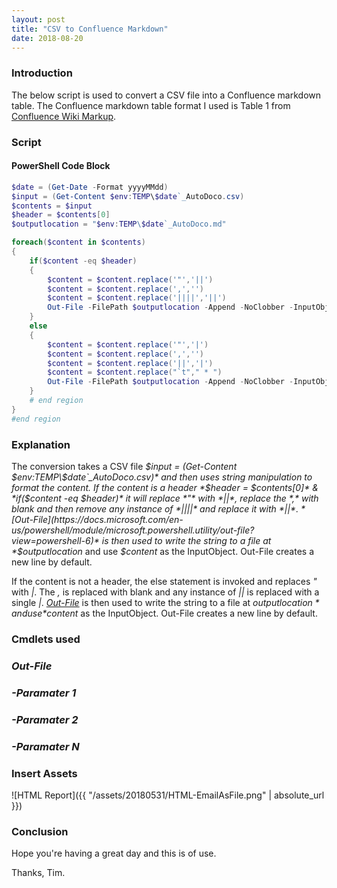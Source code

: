 ```yaml
---
layout: post
title: "CSV to Confluence Markdown"
date: 2018-08-20
---
```


### Introduction
The below script is used to convert a CSV file into a Confluence markdown table. The Confluence markdown table format I used is Table 1 from [Confluence Wiki Markup](https://confluence.atlassian.com/doc/confluence-wiki-markup-251003035.html#ConfluenceWikiMarkup-Tables).

### Script
#### PowerShell Code Block
```PowerShell
$date = (Get-Date -Format yyyyMMdd)
$input = (Get-Content $env:TEMP\$date`_AutoDoco.csv)
$contents = $input
$header = $contents[0]
$outputlocation = "$env:TEMP\$date`_AutoDoco.md"

foreach($content in $contents)
{
    if($content -eq $header)
    {
        $content = $content.replace('"','||')
        $content = $content.replace(',','')
        $content = $content.replace('||||','||')
        Out-File -FilePath $outputlocation -Append -NoClobber -InputObject $content
    }
    else
    {
        $content = $content.replace('"','|')
        $content = $content.replace(',','')
        $content = $content.replace('||','|')
        $content = $content.replace("`t"," * ")
        Out-File -FilePath $outputlocation -Append -NoClobber -InputObject $content
    }
    # end region
}
#end region
```
### Explanation
The conversion takes a CSV file *$input = (Get-Content $env:TEMP\$date`_AutoDoco.csv)* and then uses string manipulation to format the content. If the content is a header *$header = $contents[0]* & *if($content -eq $header)* it will replace *"* with *||*, replace the *,* with blank and then remove any instance of *||||* and replace it with *||*. *[Out-File](https://docs.microsoft.com/en-us/powershell/module/microsoft.powershell.utility/out-file?view=powershell-6)* is then used to write the string to a file at *$outputlocation* and use *$content* as the InputObject. Out-File creates a new line by default.

If the content is not a header, the else statement is invoked and replaces *"* with *|*. The *,* is replaced with blank and any instance of *||* is replaced with a single *|*. *[Out-File](https://docs.microsoft.com/en-us/powershell/module/microsoft.powershell.utility/out-file?view=powershell-6)* is then used to write the string to a file at *$outputlocation* and use *$content* as the InputObject. Out-File creates a new line by default.

### Cmdlets used
### *Out-File*

### *-Paramater 1*

### *-Paramater 2*

### *-Paramater N*

### Insert Assets
![HTML Report]({{ "/assets/20180531/HTML-EmailAsFile.png" | absolute_url }})

### Conclusion

Hope you're having a great day and this is of use.

Thanks, Tim.
